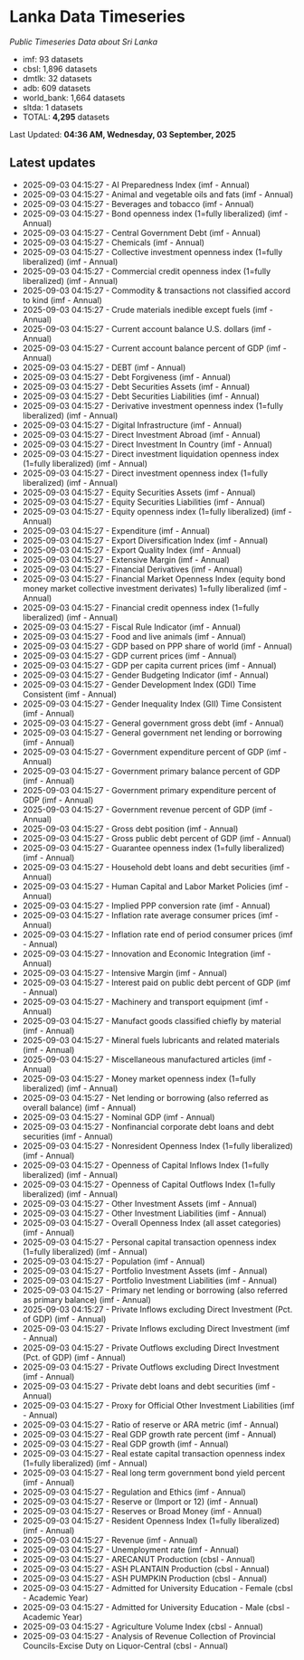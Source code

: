 # Lanka Data Timeseries
*Public Timeseries Data about Sri Lanka*

* imf: 93 datasets
* cbsl: 1,896 datasets
* dmtlk: 32 datasets
* adb: 609 datasets
* world_bank: 1,664 datasets
* sltda: 1 datasets
* TOTAL: **4,295** datasets

Last Updated: **04:36 AM, Wednesday, 03 September, 2025**

## Latest updates

* 2025-09-03 04:15:27 - AI Preparedness Index (imf - Annual)
* 2025-09-03 04:15:27 - Animal and vegetable oils and fats (imf - Annual)
* 2025-09-03 04:15:27 - Beverages and tobacco (imf - Annual)
* 2025-09-03 04:15:27 - Bond openness index (1=fully liberalized) (imf - Annual)
* 2025-09-03 04:15:27 - Central Government Debt (imf - Annual)
* 2025-09-03 04:15:27 - Chemicals (imf - Annual)
* 2025-09-03 04:15:27 - Collective investment openness index (1=fully liberalized) (imf - Annual)
* 2025-09-03 04:15:27 - Commercial credit openness index (1=fully liberalized) (imf - Annual)
* 2025-09-03 04:15:27 - Commodity & transactions not classified accord to kind (imf - Annual)
* 2025-09-03 04:15:27 - Crude materials inedible except fuels (imf - Annual)
* 2025-09-03 04:15:27 - Current account balance U.S. dollars (imf - Annual)
* 2025-09-03 04:15:27 - Current account balance percent of GDP (imf - Annual)
* 2025-09-03 04:15:27 - DEBT (imf - Annual)
* 2025-09-03 04:15:27 - Debt Forgiveness (imf - Annual)
* 2025-09-03 04:15:27 - Debt Securities Assets (imf - Annual)
* 2025-09-03 04:15:27 - Debt Securities Liabilities (imf - Annual)
* 2025-09-03 04:15:27 - Derivative investment openness index (1=fully liberalized) (imf - Annual)
* 2025-09-03 04:15:27 - Digital Infrastructure (imf - Annual)
* 2025-09-03 04:15:27 - Direct Investment Abroad (imf - Annual)
* 2025-09-03 04:15:27 - Direct Investment In Country (imf - Annual)
* 2025-09-03 04:15:27 - Direct investment liquidation openness index (1=fully liberalized) (imf - Annual)
* 2025-09-03 04:15:27 - Direct investment openness index (1=fully liberalized) (imf - Annual)
* 2025-09-03 04:15:27 - Equity Securities Assets (imf - Annual)
* 2025-09-03 04:15:27 - Equity Securities Liabilities (imf - Annual)
* 2025-09-03 04:15:27 - Equity openness index (1=fully liberalized) (imf - Annual)
* 2025-09-03 04:15:27 - Expenditure (imf - Annual)
* 2025-09-03 04:15:27 - Export Diversification Index (imf - Annual)
* 2025-09-03 04:15:27 - Export Quality Index (imf - Annual)
* 2025-09-03 04:15:27 - Extensive Margin (imf - Annual)
* 2025-09-03 04:15:27 - Financial Derivatives (imf - Annual)
* 2025-09-03 04:15:27 - Financial Market Openness Index (equity bond money market collective investment derivates) 1=fully liberalized (imf - Annual)
* 2025-09-03 04:15:27 - Financial credit openness index (1=fully liberalized) (imf - Annual)
* 2025-09-03 04:15:27 - Fiscal Rule Indicator (imf - Annual)
* 2025-09-03 04:15:27 - Food and live animals (imf - Annual)
* 2025-09-03 04:15:27 - GDP based on PPP share of world (imf - Annual)
* 2025-09-03 04:15:27 - GDP current prices (imf - Annual)
* 2025-09-03 04:15:27 - GDP per capita current prices (imf - Annual)
* 2025-09-03 04:15:27 - Gender Budgeting Indicator (imf - Annual)
* 2025-09-03 04:15:27 - Gender Development Index (GDI) Time Consistent (imf - Annual)
* 2025-09-03 04:15:27 - Gender Inequality Index (GII) Time Consistent (imf - Annual)
* 2025-09-03 04:15:27 - General government gross debt (imf - Annual)
* 2025-09-03 04:15:27 - General government net lending or borrowing (imf - Annual)
* 2025-09-03 04:15:27 - Government expenditure percent of GDP (imf - Annual)
* 2025-09-03 04:15:27 - Government primary balance percent of GDP (imf - Annual)
* 2025-09-03 04:15:27 - Government primary expenditure percent of GDP (imf - Annual)
* 2025-09-03 04:15:27 - Government revenue percent of GDP (imf - Annual)
* 2025-09-03 04:15:27 - Gross debt position (imf - Annual)
* 2025-09-03 04:15:27 - Gross public debt percent of GDP (imf - Annual)
* 2025-09-03 04:15:27 - Guarantee openness index (1=fully liberalized) (imf - Annual)
* 2025-09-03 04:15:27 - Household debt loans and debt securities (imf - Annual)
* 2025-09-03 04:15:27 - Human Capital and Labor Market Policies (imf - Annual)
* 2025-09-03 04:15:27 - Implied PPP conversion rate (imf - Annual)
* 2025-09-03 04:15:27 - Inflation rate average consumer prices (imf - Annual)
* 2025-09-03 04:15:27 - Inflation rate end of period consumer prices (imf - Annual)
* 2025-09-03 04:15:27 - Innovation and Economic Integration (imf - Annual)
* 2025-09-03 04:15:27 - Intensive Margin (imf - Annual)
* 2025-09-03 04:15:27 - Interest paid on public debt percent of GDP (imf - Annual)
* 2025-09-03 04:15:27 - Machinery and transport equipment (imf - Annual)
* 2025-09-03 04:15:27 - Manufact goods classified chiefly by material (imf - Annual)
* 2025-09-03 04:15:27 - Mineral fuels lubricants and related materials (imf - Annual)
* 2025-09-03 04:15:27 - Miscellaneous manufactured articles (imf - Annual)
* 2025-09-03 04:15:27 - Money market openness index (1=fully liberalized) (imf - Annual)
* 2025-09-03 04:15:27 - Net lending or borrowing (also referred as overall balance) (imf - Annual)
* 2025-09-03 04:15:27 - Nominal GDP (imf - Annual)
* 2025-09-03 04:15:27 - Nonfinancial corporate debt loans and debt securities (imf - Annual)
* 2025-09-03 04:15:27 - Nonresident Openness Index (1=fully liberalized) (imf - Annual)
* 2025-09-03 04:15:27 - Openness of Capital Inflows Index (1=fully liberalized) (imf - Annual)
* 2025-09-03 04:15:27 - Openness of Capital Outflows Index (1=fully liberalized) (imf - Annual)
* 2025-09-03 04:15:27 - Other Investment Assets (imf - Annual)
* 2025-09-03 04:15:27 - Other Investment Liabilities (imf - Annual)
* 2025-09-03 04:15:27 - Overall Openness Index (all asset categories) (imf - Annual)
* 2025-09-03 04:15:27 - Personal capital transaction openness index (1=fully liberalized) (imf - Annual)
* 2025-09-03 04:15:27 - Population (imf - Annual)
* 2025-09-03 04:15:27 - Portfolio Investment Assets (imf - Annual)
* 2025-09-03 04:15:27 - Portfolio Investment Liabilities (imf - Annual)
* 2025-09-03 04:15:27 - Primary net lending or borrowing (also referred as primary balance) (imf - Annual)
* 2025-09-03 04:15:27 - Private Inflows excluding Direct Investment (Pct. of GDP) (imf - Annual)
* 2025-09-03 04:15:27 - Private Inflows excluding Direct Investment (imf - Annual)
* 2025-09-03 04:15:27 - Private Outflows excluding Direct Investment (Pct. of GDP) (imf - Annual)
* 2025-09-03 04:15:27 - Private Outflows excluding Direct Investment (imf - Annual)
* 2025-09-03 04:15:27 - Private debt loans and debt securities (imf - Annual)
* 2025-09-03 04:15:27 - Proxy for Official Other Investment Liabilities (imf - Annual)
* 2025-09-03 04:15:27 - Ratio of reserve or ARA metric (imf - Annual)
* 2025-09-03 04:15:27 - Real GDP growth rate percent (imf - Annual)
* 2025-09-03 04:15:27 - Real GDP growth (imf - Annual)
* 2025-09-03 04:15:27 - Real estate capital transaction openness index (1=fully liberalized) (imf - Annual)
* 2025-09-03 04:15:27 - Real long term government bond yield percent (imf - Annual)
* 2025-09-03 04:15:27 - Regulation and Ethics (imf - Annual)
* 2025-09-03 04:15:27 - Reserve or (Import or 12) (imf - Annual)
* 2025-09-03 04:15:27 - Reserves or Broad Money (imf - Annual)
* 2025-09-03 04:15:27 - Resident Openness Index (1=fully liberalized) (imf - Annual)
* 2025-09-03 04:15:27 - Revenue (imf - Annual)
* 2025-09-03 04:15:27 - Unemployment rate (imf - Annual)
* 2025-09-03 04:15:27 - ARECANUT Production (cbsl - Annual)
* 2025-09-03 04:15:27 - ASH PLANTAIN Production (cbsl - Annual)
* 2025-09-03 04:15:27 - ASH PUMPKIN Production (cbsl - Annual)
* 2025-09-03 04:15:27 - Admitted for University Education - Female (cbsl - Academic Year)
* 2025-09-03 04:15:27 - Admitted for University Education - Male (cbsl - Academic Year)
* 2025-09-03 04:15:27 - Agriculture Volume Index (cbsl - Annual)
* 2025-09-03 04:15:27 - Analysis of Revenue Collection of Provincial Councils-Excise Duty on Liquor-Central (cbsl - Annual)